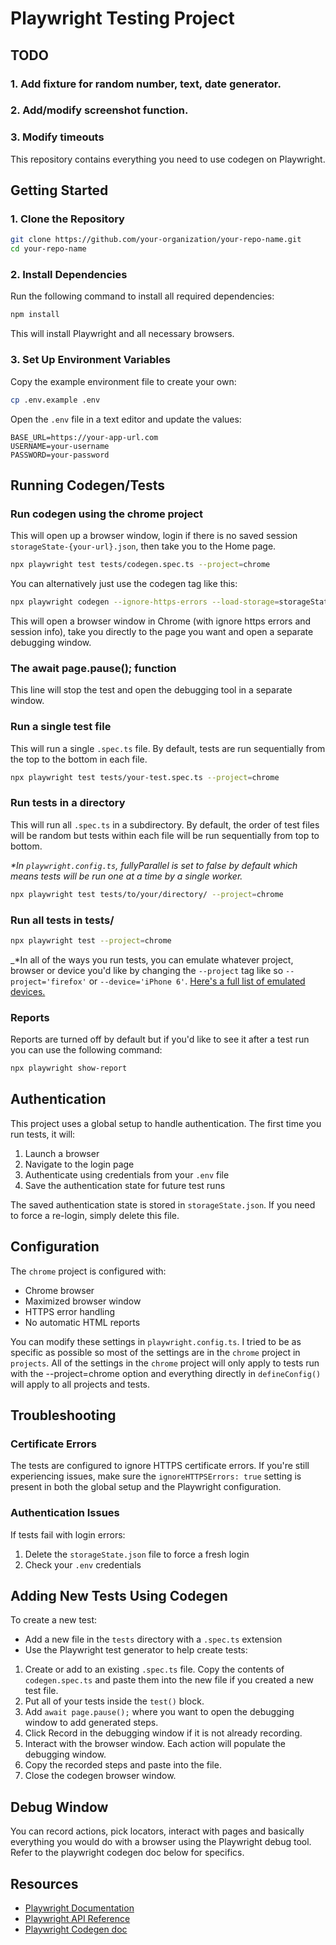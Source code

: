 # Playwright Testing Project

## TODO
### 1. Add fixture for random number, text, date generator.
### 2. Add/modify screenshot function.
### 3. Modify timeouts
This repository contains everything you need to use codegen on Playwright.

## Getting Started

### 1. Clone the Repository

```bash
git clone https://github.com/your-organization/your-repo-name.git
cd your-repo-name
```

### 2. Install Dependencies

Run the following command to install all required dependencies:

```bash
npm install
```

This will install Playwright and all necessary browsers.

### 3. Set Up Environment Variables

Copy the example environment file to create your own:

```bash
cp .env.example .env
```

Open the `.env` file in a text editor and update the values:

```
BASE_URL=https://your-app-url.com
USERNAME=your-username
PASSWORD=your-password
```

## Running Codegen/Tests

### Run codegen using the chrome project

This will open up a browser window, login if there is no saved session `storageState-{your-url}.json`, then take you to the Home page.

```bash
npx playwright test tests/codegen.spec.ts --project=chrome 
```

You can alternatively just use the codegen tag like this:

```bash
npx playwright codegen --ignore-https-errors --load-storage=storageState-{your-url}.json https://10.90.10.16/path/to/whatever
```

This will open a browser window in Chrome (with ignore https errors and session info), take you directly to the page you want and open a separate debugging window.

### The await page.pause(); function

This line will stop the test and open the debugging tool in a separate window.

### Run a single test file

This will run a single `.spec.ts` file. By default, tests are run sequentially from the top to the bottom in each file.

```bash
npx playwright test tests/your-test.spec.ts --project=chrome
```

### Run tests in a directory

This will run all `.spec.ts` in a subdirectory. By default, the order of test files will be random but tests within each file will be run sequentially from top to bottom. 

_*In `playwright.config.ts`, fullyParallel is set to false by default which means tests will be run one at a time by a single worker._

```bash
npx playwright test tests/to/your/directory/ --project=chrome
```

### Run all tests in tests/

```bash
npx playwright test --project=chrome
```

_*In all of the ways you run tests, you can emulate whatever project, browser or device you'd like by changing the `--project` tag like so `--project='firefox'` or `--device='iPhone 6'`. [Here's a full list of emulated devices.](https://github.com/microsoft/playwright/blob/main/packages/playwright-core/src/server/deviceDescriptorsSource.json)

### Reports

Reports are turned off by default but if you'd like to see it after a test run you can use the following command:
```bash
npx playwright show-report
```

## Authentication

This project uses a global setup to handle authentication. The first time you run tests, it will:

1. Launch a browser
2. Navigate to the login page
3. Authenticate using credentials from your `.env` file
4. Save the authentication state for future test runs

The saved authentication state is stored in `storageState.json`. If you need to force a re-login, simply delete this file.

## Configuration

The `chrome` project is configured with:

- Chrome browser
- Maximized browser window
- HTTPS error handling
- No automatic HTML reports

You can modify these settings in `playwright.config.ts`. I tried to be as specific as possible so most of the settings are in the `chrome` project in `projects`. All of the settings in the `chrome` project will only apply to tests run with the --project=chrome option and everything directly in `defineConfig()` will apply to all projects and tests. 

## Troubleshooting

### Certificate Errors

The tests are configured to ignore HTTPS certificate errors. If you're still experiencing issues, make sure the `ignoreHTTPSErrors: true` setting is present in both the global setup and the Playwright configuration.

### Authentication Issues

If tests fail with login errors:
1. Delete the `storageState.json` file to force a fresh login
2. Check your `.env` credentials

## Adding New Tests Using Codegen

To create a new test:

- Add a new file in the `tests` directory with a `.spec.ts` extension
- Use the Playwright test generator to help create tests:
1. Create or add to an existing `.spec.ts` file. Copy the contents of `codegen.spec.ts` and paste them into the new file if you created a new test file.
2. Put all of your tests inside the `test()` block. 
3. Add `await page.pause();` where you want to open the debugging window to add generated steps.
4. Click Record in the debugging window if it is not already recording.
5. Interact with the browser window. Each action will populate the debugging window.
6. Copy the recorded steps and paste into the file. 
7. Close the codegen browser window. 

## Debug Window

You can record actions, pick locators, interact with pages and basically everything you would do with a browser using the Playwright debug tool. Refer to the playwright codegen doc below for specifics.

## Resources

- [Playwright Documentation](https://playwright.dev/docs/intro)
- [Playwright API Reference](https://playwright.dev/docs/api/class-playwright)
- [Playwright Codegen doc](https://playwright.dev/python/docs/codegen)


